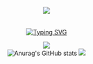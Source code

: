 <div align="center">
<!-- <img src="https://badge.mediaplus.ma/greenbinary/mouarar" alt="mouarar's 42 stats" > -->
  
![](https://badge.mediaplus.ma/greenbinary/mouarar)<br>
<br><br>
<a href="https://git.io/typing-svg"><img src="https://readme-typing-svg.demolab.com?font=Fira+Code&duration=3000&pause=500&color=0C9F12&background=FFFFFF00&center=true&width=600&lines=Hello+there+%3A);I'm+Mohamed+Ouarar;a+Computer+Science+Student+at+1337" alt="Typing SVG" /></a>
  
  ![](https://github-readme-stats.vercel.app/api?username=Mohamed-Ouarar&theme=dark&hide_border=false&include_all_commits=false&count_private=false)<br>
  ![Anurag's GitHub stats](https://github-readme-stats.vercel.app/api?username=Mohamed-Ouarar&theme=merko&show_icons=true)
  ![](https://github-readme-stats.vercel.app/api/top-langs/?username=Mohamed-Ouarar&theme=dark&hide_border=false&include_all_commits=false&count_private=false&layout=compact)
  </div>



<!--
**Mohamed-Ouarar/Mohamed-ouarar** is a ✨ _special_ ✨ repository because its `README.md` (this file) appears on your GitHub profile.

Here are some ideas to get you started:

- 🔭 I’m currently working on ...
- 🌱 I’m currently learning ...
- 👯 I’m looking to collaborate on ...
- 🤔 I’m looking for help with ...
- 💬 Ask me about ...
- 📫 How to reach me: ...
- 😄 Pronouns: ...
- ⚡ Fun fact: ...
-->
